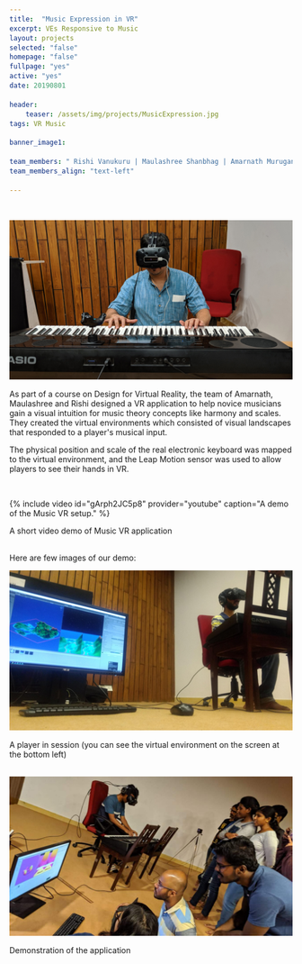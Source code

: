 ```yaml
---
title:  "Music Expression in VR"
excerpt: VEs Responsive to Music
layout: projects   
selected: "false"
homepage: "false"
fullpage: "yes"
active: "yes"
date: 20190801

header:
    teaser: /assets/img/projects/MusicExpression.jpg
tags: VR Music

banner_image1:

team_members: " Rishi Vanukuru | Maulashree Shanbhag | Amarnath Murugan"
team_members_align: "text-left"

---
```

<br>

![This is an image of a man with a virtual reality headset sitting in front of an electronic piano while playing it and looking to the left. The man and the piano are facing the viewer.](\assets\img\projects\MusicVR\vr0.jpg)

As part of a course on Design for Virtual Reality, the team of Amarnath, Maulashree and Rishi designed a VR application to help novice musicians gain a visual intuition for music theory concepts like harmony and scales. They created the virtual environments which consisted of visual landscapes that responded to a player's musical input. 

The physical position and scale of the real electronic keyboard was mapped to the virtual environment, and the Leap Motion sensor was used to allow players to see their hands in VR.

<br>

{% include video id="gArph2JC5p8" provider="youtube" caption="A demo of the Music VR setup." %}
<figcaption>A short video demo of Music VR application</figcaption>

<br>

Here are few images of our demo:

![This is an image of a participant playing the electronic piano while wearing the VR headset. There is a laptop screen with the visualisation at the bottom right left corner of the image.](\assets\img\projects\MusicVR\vr2.jpg)
<figcaption>A player in session (you can see the virtual environment on the screen at the bottom left)</figcaption>
<br>


![A crowd of people surrounds the participant while they play the electronic piano and wear the VR headset simultaneously](\assets\img\projects\MusicVR\vr1.jpg)
<figcaption>Demonstration of the application</figcaption>


